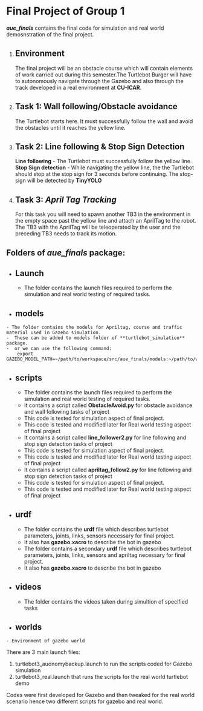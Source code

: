 # Final Project of Group 1 

***aue_finals*** contains the final code for simulation and real world demosnstration of the final project.

1.  ## Environment

    The final project will be an obstacle course which will contain elements of work carried out during this semester.The Turtlebot Burger will have to autonomously navigate through the Gazebo and also through the track developed in a real environment at **CU-ICAR**.

2.  ## Task 1: **Wall following/Obstacle avoidance** 
    The Turtlebot starts here. It must successfully follow the wall and avoid the obstacles until it reaches the yellow line.
4.  ## Task 2: **Line following & Stop Sign Detection** 
    **Line following** - The Turtlebot must successfully follow the yellow line.
     **Stop Sign detection** - While navigating the yellow line, the the Turtlebot should stop at the stop sign for 3 seconds before continuing. The stop-sign will be detected by **TinyYOLO**
4.  ## Task 3: ***April Tag Tracking*** 
    For this task you will need to spawn another TB3 in the environment in the empty space past the yellow line and attach an AprilTag to the robot. The TB3 with the AprilTag  will be teleoperated by the user and the preceding TB3 needs to track its motion.


## Folders of ***aue_finals*** package:
  - ## **Launch**
    - The folder contains the launch files required to perform the simulation and real world testing of required tasks.
   - ## **models**
    - The folder contains the models for Apriltag, course and traffic material used in Gazebo simulation.
    -  These can be added to models folder of **turtlebot_simulation** package.
    -  or we can use the following command: 
        export GAZEBO_MODEL_PATH=~/path/to/workspace/src/aue_finals/models:~/path/to/workspace/src/turtlebot3_simulations/turtlebot3_gazebo/models
 
  - ## **scripts**
    - The folder contains the launch files required to perform the simulation and real world testing of required tasks.
    - It contains a script called **ObstacleAvoid.py** for obstacle avoidance and wall following tasks of project
    - This code is tested for simulation aspect of final project.
    - This code is tested and modified later for Real world testing aspect of final project
    - It contains a script called **line_follower2.py** for line following and stop sign detection tasks of project
    - This code is tested for simulation aspect of final project.
    - This code is tested and modified later for Real world testing aspect of final project
    - It contains a script called **apriltag_follow2.py** for line following and stop sign detection tasks of project
    - This code is tested for simulation aspect of final project.
    - This code is tested and modified later for Real world testing aspect of final project 
  - ## **urdf**
    - The folder contains the **urdf** file which describes turtlebot parameters, joints, links, sensors necessary for final project. 
    - It also has **gazebo.xacro** to describe the bot in gazebo
    - The folder contains  a secondary **urdf** file which describes turtlebot parameters, joints, links, sensors and apriltag necessary for final project. 
    - It also has **gazebo.xacro** to describe the bot in gazebo
  - ## **videos**
    - The folder contains the videos taken during simultion of specified tasks
   - ## **worlds**
    - Environment of gazebo world

There are 3 main launch files:
1) turtlebot3_auonomybackup.launch to run the scripts coded for Gazebo simulation
2) turtlebot3_real.launch that runs the scripts for the real world turtlebot demo

Codes were first developed for Gazebo and then tweaked for the real world scenario hence two different scripts for gazebo and real world.
